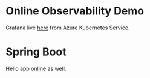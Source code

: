 # Online Observability Demo

Grafana live [here](http://observability.grafana.giuliohome.com) from Azure Kubernetes Service.

# Spring Boot 

Hello app [online](http://hello.observability.giuliohome.com/hello) as well.
